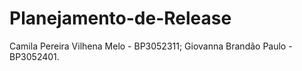 # Planejamento-de-Release
Camila Pereira Vilhena Melo - BP3052311; Giovanna Brandão Paulo - BP3052401.
